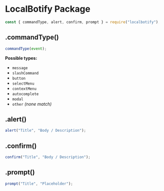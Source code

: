 # LocalBotify Package

```js
const { commandType, alert, confirm, prompt } = require("localbotify");
```

## .commandType()

```js
commandType(event);
```

**Possible types:**

- `message`
- `slashCommand`
- `button`
- `selectMenu`
- `contextMenu`
- `autocomplete`
- `modal`
- `other` _(none match)_

## .alert()

```js
alert("Title", "Body / Description");
```

## .confirm()

```js
confirm("Title", "Body / Description");
```

## .prompt()

```js
prompt("Title", "Placeholder");
```